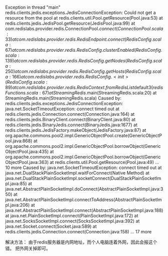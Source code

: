 Exception in thread "main" redis.clients.jedis.exceptions.JedisConnectionException: Could not get a resource from the pool
	at redis.clients.util.Pool.getResource(Pool.java:53)
	at redis.clients.jedis.JedisPool.getResource(JedisPool.java:99)
	at com.redislabs.provider.redis.ConnectionPool$.connect(ConnectionPool.scala:33)
	at com.redislabs.provider.redis.RedisEndpoint.connect(RedisConfig.scala:67)
	at com.redislabs.provider.redis.RedisConfig.clusterEnabled(RedisConfig.scala:139)
	at com.redislabs.provider.redis.RedisConfig.getNodes(RedisConfig.scala:250)
	at com.redislabs.provider.redis.RedisConfig.getHosts(RedisConfig.scala:166)
	at com.redislabs.provider.redis.RedisConfig.<init>(RedisConfig.scala:89)
	at com.redislabs.provider.redis.RedisContext.fromRedisList$default$3(redisFunctions.scala:67)
	at StreamingRedis$.main(StreamingRedis.scala:20)
	at StreamingRedis.main(StreamingRedis.scala)
Caused by: redis.clients.jedis.exceptions.JedisConnectionException: java.net.SocketTimeoutException: connect timed out
	at redis.clients.jedis.Connection.connect(Connection.java:164)
	at redis.clients.jedis.BinaryClient.connect(BinaryClient.java:80)
	at redis.clients.jedis.BinaryJedis.connect(BinaryJedis.java:1677)
	at redis.clients.jedis.JedisFactory.makeObject(JedisFactory.java:87)
	at org.apache.commons.pool2.impl.GenericObjectPool.create(GenericObjectPool.java:868)
	at org.apache.commons.pool2.impl.GenericObjectPool.borrowObject(GenericObjectPool.java:435)
	at org.apache.commons.pool2.impl.GenericObjectPool.borrowObject(GenericObjectPool.java:363)
	at redis.clients.util.Pool.getResource(Pool.java:49)
	... 10 more
Caused by: java.net.SocketTimeoutException: connect timed out
	at java.net.DualStackPlainSocketImpl.waitForConnect(Native Method)
	at java.net.DualStackPlainSocketImpl.socketConnect(DualStackPlainSocketImpl.java:85)
	at java.net.AbstractPlainSocketImpl.doConnect(AbstractPlainSocketImpl.java:350)
	at java.net.AbstractPlainSocketImpl.connectToAddress(AbstractPlainSocketImpl.java:206)
	at java.net.AbstractPlainSocketImpl.connect(AbstractPlainSocketImpl.java:188)
	at java.net.PlainSocketImpl.connect(PlainSocketImpl.java:172)
	at java.net.SocksSocketImpl.connect(SocksSocketImpl.java:392)
	at java.net.Socket.connect(Socket.java:589)
	at redis.clients.jedis.Connection.connect(Connection.java:158)
	... 17 more
	
解决方法：
由于redis服务器是内网地址，而个人电脑连着外网，因此会报这个错。
把外网关掉即可。